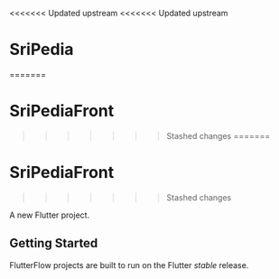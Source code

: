 <<<<<<< Updated upstream
<<<<<<< Updated upstream
# SriPedia
=======
# SriPediaFront
>>>>>>> Stashed changes
=======
# SriPediaFront
>>>>>>> Stashed changes

A new Flutter project.

## Getting Started

FlutterFlow projects are built to run on the Flutter _stable_ release.
